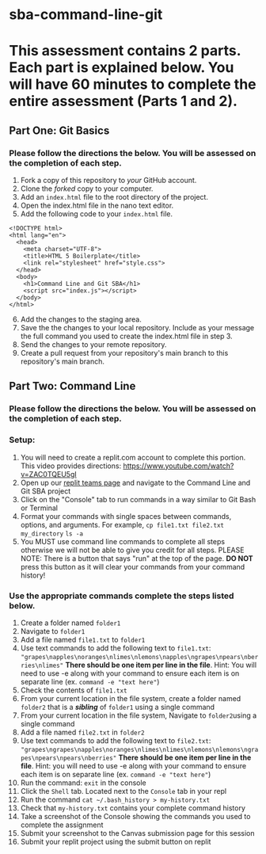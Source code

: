 # sba-command-line-git

# This assessment contains 2 parts. Each part is explained below. You will have 60 minutes to complete the entire assessment (Parts 1 and 2).

## Part One: Git Basics

### Please follow the directions the below. You will be assessed on the completion of each step.

1. Fork a copy of this repository to _your_ GitHub account. 
2. Clone the _forked_ copy to your computer.
3. Add an `index.html` file to the root directory of the project.
4. Open the index.html file in the nano text editor.
5. Add the following code to your `index.html` file.

````
<!DOCTYPE html>
<html lang="en">
  <head>
    <meta charset="UTF-8">
    <title>HTML 5 Boilerplate</title>
    <link rel="stylesheet" href="style.css">
  </head>
  <body>
    <h1>Command Line and Git SBA</h1>
	<script src="index.js"></script>
  </body>
</html>

````
6. Add the changes to the staging area.
7. Save the the changes to your local repository. Include as your message the full command you used to create the index.html file in step 3.
8. Send the changes to your remote repository.
9. Create a pull request from your repository's main branch to this repository's main branch.

## Part Two: Command Line

### Please follow the directions the below. You will be assessed on the completion of each step.

### Setup: 
1.  You will need to create a replit.com account to complete this portion. This video provides directions: https://www.youtube.com/watch?v=ZAC0TQEU5gI
2. Open up our <a href="https://replit.com/team/jfs-5">replit teams page</a> and navigate to the Command Line and Git SBA project 
3. Click on the "Console" tab to run commands in a way similar to Git Bash or Terminal
4. Format your commands with single spaces between commands, options, and arguments. For example,  `cp file1.txt file2.txt my_directory` `ls -a`
5. You MUST use command line commands to complete all steps otherwise we will not be able to give you credit for all steps.
PLEASE NOTE: There is a button that says "run" at the top of the page. <strong>DO NOT</strong> press this button as it will clear your commands from your command history!

### Use the appropriate commands complete the steps listed below. 

1. Create a folder named `folder1`
2. Navigate to `folder1`
3. Add a file named `file1.txt` to `folder1`
4. Use text commands to add the following text to `file1.txt`: `"grapes\napples\noranges\nlimes\nlemons\napples\ngrapes\npears\nberries\nlimes"` <strong>There should be one item per line in the file</strong>. Hint: You will need to use -e along with your command to ensure each item is on separate line (ex. `command -e "text here"`)
5. Check the contents of `file1.txt`
6. From your current location in the file system, create a folder named `folder2` that is a **_sibling_** of `folder1` using a single command
7. From your current location in the file system, Navigate to `folder2`using a single command
8. Add a file named `file2.txt` in `folder2`
9. Use text commands to add the following text to `file2.txt`: `"grapes\ngrapes\napples\noranges\nlimes\nlimes\nlemons\nlemons\ngrapes\npears\npears\nberries"` <strong>There should be one item per line in the file</strong>. Hint: you will need to use -e along with your command to ensure each item is on separate line (ex. `command -e "text here"`)
10. Run the command: `exit` in the console
11. Click the `Shell` tab. Located next to the `Console` tab in your repl
12. Run the command `cat ~/.bash_history > my-history.txt`
13. Check that `my-history.txt` contains your complete command history
15. Take a screenshot of the Console showing the commands you used to complete the assignment
16. Submit your screenshot to the Canvas submission page for this session
17. Submit your replit project using the submit button on replit

